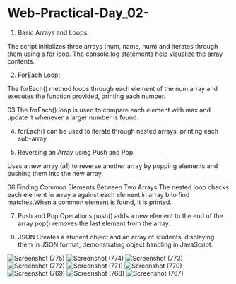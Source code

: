 # Web-Practical-Day_02-
01. Basic Arrays and Loops:

The script initializes three arrays (num, name, num) and iterates through them using a for loop.
The console.log statements help visualize the array contents.

02. ForEach Loop:

The forEach() method loops through each element of the num array and executes the function provided, printing each number.

03.The forEach() loop is used to compare each element with max and update it whenever a larger number is found.

04. forEach() can be used to iterate through nested arrays, printing each sub-array.

05. Reversing an Array using Push and Pop:

Uses a new array (a1) to reverse another array by popping elements and pushing them into the new array. 

06.Finding Common Elements Between Two Arrays
  The nested loop checks each element in array a against each element in array b to find matches.When a common element is found, it is printed.

07. Push and Pop Operations
push() adds a new element to the end of the array
pop() removes the last element from the array.

07. JSON 
Creates a student object and an array of students, displaying them in JSON format, demonstrating object handling in JavaScript.

![Screenshot (775)](https://github.com/user-attachments/assets/18e90cf5-52fd-45db-917a-830cf5042a15)
![Screenshot (774)](https://github.com/user-attachments/assets/5e75d1f6-e346-4dae-abf6-30a2ca7d548e)
![Screenshot (773)](https://github.com/user-attachments/assets/17ce74fd-4ab6-4e1a-a0d9-b51ea97df763)
![Screenshot (772)](https://github.com/user-attachments/assets/aba9f03e-62c7-47dc-bf76-7382b7c036f6)
![Screenshot (771)](https://github.com/user-attachments/assets/d688dbb3-ac35-4aa0-833b-9ae3367e8ae2)
![Screenshot (770)](https://github.com/user-attachments/assets/d5de4eb0-51d0-461d-a64b-f19b06b8ce13)
![Screenshot (769)](https://github.com/user-attachments/assets/3e322cb4-7701-44fd-bfaa-748be27146ac)
![Screenshot (768)](https://github.com/user-attachments/assets/742ac792-8a3e-4aae-aa74-3e42fe312178)
![Screenshot (767)](https://github.com/user-attachments/assets/1e820147-a66c-47bf-94d4-9c119af44517)
